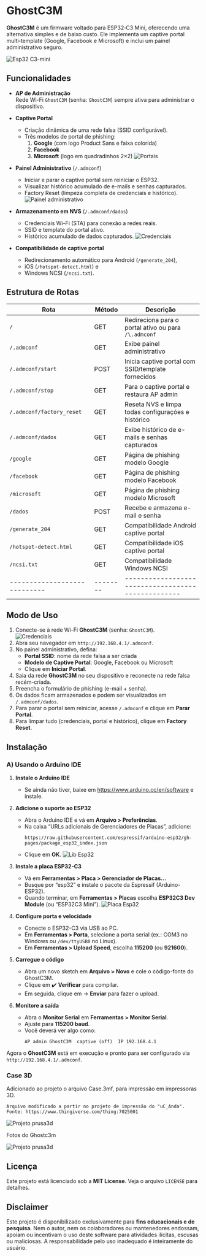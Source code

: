 # GhostC3M

**GhostC3M** é um firmware voltado para ESP32‑C3 Mini, oferecendo uma alternativa simples e de baixo custo. Ele implementa um captive portal multi‑template (Google, Facebook e Microsoft) e inclui um painel administrativo seguro.

![Esp32 C3-mini](image/esp32_c3_mini.jpg)

## Funcionalidades

- **AP de Administração**  
  Rede Wi-Fi `GhostC3M` (senha: `GhostC3M`) sempre ativa para administrar o dispositivo.

- **Captive Portal**  
  - Criação dinâmica de uma rede falsa (SSID configurável).  
  - Três modelos de portal de phishing:
    1. **Google** (com logo Product Sans e faixa colorida)  
    2. **Facebook**  
    3. **Microsoft** (logo em quadradinhos 2×2)
![Portais](image/portal.jpg)	
	

- **Painel Administrativo** (`/.admconf`)  
  - Iniciar e parar o captive portal sem reiniciar o ESP32.  
  - Visualizar histórico acumulado de e-mails e senhas capturados.  
  - Factory Reset (limpeza completa de credenciais e histórico).
![Painel administrativo](image/credenciais.jpg)	

- **Armazenamento em NVS**  (`/.admconf/dados`) 
  - Credenciais Wi-Fi (STA) para conexão a redes reais.  
  - SSID e template do portal ativo.  
  - Histórico acumulado de dados capturados.
![Credenciais](image/admin_page.jpg)

- **Compatibilidade de captive portal**  
  - Redirecionamento automático para Android (`/generate_204`),  
  - iOS (`/hotspot-detect.html`) e  
  - Windows NCSI (`/ncsi.txt`).

## Estrutura de Rotas

| Rota                       | Método | Descrição                                        |
|----------------------------|--------|--------------------------------------------------|
| `/`                        | GET    | Redireciona para o portal ativo ou para `/\.admconf` |
| `/.admconf`                | GET    | Exibe painel administrativo                      |
| `/.admconf/start`          | POST   | Inicia captive portal com SSID/template fornecidos |
| `/.admconf/stop`           | GET    | Para o captive portal e restaura AP admin        |
| `/.admconf/factory_reset`  | GET    | Reseta NVS e limpa todas configurações e histórico |
| `/.admconf/dados`          | GET    | Exibe histórico de e-mails e senhas capturados   |
| `/google`                  | GET    | Página de phishing modelo Google                 |
| `/facebook`                | GET    | Página de phishing modelo Facebook               |
| `/microsoft`               | GET    | Página de phishing modelo Microsoft              |
| `/dados`                   | POST   | Recebe e armazena e-mail e senha                 |
| `/generate_204`            | GET    | Compatibilidade Android captive portal           |
| `/hotspot-detect.html`     | GET    | Compatibilidade iOS captive portal               |
| `/ncsi.txt`                | GET    | Compatibilidade Windows NCSI                     |
|----------------------------|--------|--------------------------------------------------|

## Modo de Uso

1. Conecte-se à rede Wi-Fi **GhostC3M** (senha: `GhostC3M`).  
![Credenciais](image/wifi.jpg)
2. Abra seu navegador em `http://192.168.4.1/.admconf`.  
3. No painel administrativo, defina:
   - **Portal SSID**: nome da rede falsa a ser criada  
   - **Modelo de Captive Portal**: Google, Facebook ou Microsoft  
   - Clique em **Iniciar Portal**.  
4. Saia da rede **GhostC3M** no seu dispositivo e reconecte na rede falsa recém-criada.  
5. Preencha o formulário de phishing (e-mail + senha).  
6. Os dados ficam armazenados e podem ser visualizados em `/.admconf/dados`.  
7. Para parar o portal sem reiniciar, acesse `/.admconf` e clique em **Parar Portal**.  
8. Para limpar tudo (credenciais, portal e histórico), clique em **Factory Reset**.

## Instalação

### A) Usando o Arduino IDE

1. **Instale o Arduino IDE**  
   - Se ainda não tiver, baixe em https://www.arduino.cc/en/software e instale.

2. **Adicione o suporte ao ESP32**  
   - Abra o Arduino IDE e vá em **Arquivo > Preferências**.  
   - Na caixa “URLs adicionais de Gerenciadores de Placas”, adicione:
     ```
     https://raw.githubusercontent.com/espressif/arduino-esp32/gh-pages/package_esp32_index.json
     ```
   - Clique em **OK**.
![Lib Esp32](image/arduino_esp32.jpg)

3. **Instale a placa ESP32-C3**  
   - Vá em **Ferramentas > Placa > Gerenciador de Placas…**  
   - Busque por “esp32” e instale o pacote da Espressif (Arduino-ESP32).  
   - Quando terminar, em **Ferramentas > Placas** escolha **ESP32C3 Dev Module** (ou “ESP32C3 Mini”).
![Placa Esp32](image/arduino_esp_conf_placa.jpg)
4. **Configure porta e velocidade**  
   - Conecte o ESP32-C3 via USB ao PC.  
   - Em **Ferramentas > Porta**, selecione a porta serial (ex.: COM3 no Windows ou `/dev/ttyUSB0` no Linux).  
   - Em **Ferramentas > Upload Speed**, escolha **115200** (ou **921600**).

5. **Carregue o código**  
   - Abra um novo sketch em **Arquivo > Novo** e cole o código-fonte do GhostC3M.  
   - Clique em ✔️ **Verificar** para compilar.  
   - Em seguida, clique em → **Enviar** para fazer o upload.

6. **Monitore a saída**  
   - Abra o **Monitor Serial** em **Ferramentas > Monitor Serial**.  
   - Ajuste para **115200 baud**.  
   - Você deverá ver algo como:
     ```
     AP admin GhostC3M  captive (off)  IP 192.168.4.1
     ```
Agora o **GhostC3M** está em execução e pronto para ser configurado via `http://192.168.4.1/.admconf`.


### Case 3D
Adicionado ao projeto o arquivo Case.3mf, para impressão em impressoras 3D.

```
Arquivo modificado a partir no projeto de impressão do "uC_Anda".
Fonte: https://www.thingiverse.com/thing:7025001
```


![Projeto prusa3d](image/case3D.jpg)


Fotos do Ghostc3m

![Projeto prusa3d](image/case_foto.jpg)

## Licença

Este projeto está licenciado sob a **MIT License**. Veja o arquivo `LICENSE` para detalhes.  


## Disclaimer

Este projeto é disponibilizado exclusivamente para **fins educacionais e de pesquisa**. Nem o autor, nem os colaboradores ou mantenedores endossam, apoiam ou incentivam
o uso deste software para atividades ilícitas, escusas ou maliciosas. A responsabilidade pelo uso inadequado é inteiramente do usuário.

